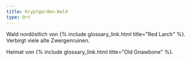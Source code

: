 ```yaml
---
title: Kryptgarden-Wald
type: Ort
---
```


Wald nordöstlich von {% include glossary_link.html title="Red Larch" %}. Verbirgt viele alte Zwergenruinen.

Heimat von {% include glossary_link.html title="Old Gnawbone" %}.
